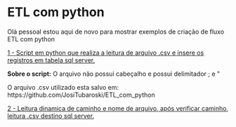 # ETL com python

Olá pessoal estou aqui de novo para mostrar exemplos de criação de fluxo ETL com python

<div> 
<p><a href="https://github.com/JosiTubaroski/ETL_com_python/blob/main/ETL_Clientes.py">1 - Script em python que realiza a leitura de arquivo .csv e insere os registros em tabela sql server.</a></p>
</div> 

<p><b>Sobre o script:</b> O arquivo não possui cabeçalho e possui delimitador ; e " </p>
O arquivo .csv utilizado esta salvo em: https://github.com/JosiTubaroski/ETL_com_python

<div> 
<p></p>   
<p><a href="https://github.com/JosiTubaroski/ETL_com_python/blob/main/02_Lendo_Diretorio_ArquivoDinamico.py">2 - Leitura dinamica de caminho e nome de arquivo, após verificar caminho, leitura .csv destino sql server.</a></p>
</div> 
